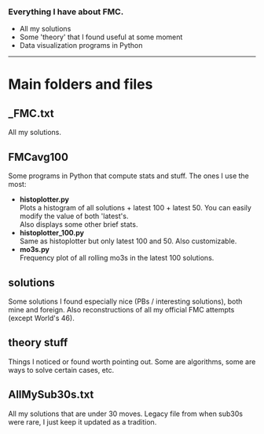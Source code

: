 ### Everything I have about FMC.  
- All my solutions
- Some 'theory' that I found useful at some moment
- Data visualization programs in Python

---

# Main folders and files

## _FMC.txt
All my solutions.

## FMCavg100 
Some programs in Python that compute stats and stuff.
The ones I use the most:
- **histoplotter.py**  
  Plots a histogram of all solutions + latest 100 + latest 50. You can easily modify the value of both 'latest's.  
  Also displays some other brief stats.
- **histoplotter_100.py**  
  Same as histoplotter but only latest 100 and 50. Also customizable.
- **mo3s.py**  
  Frequency plot of all rolling mo3s in the latest 100 solutions.
  
## solutions
Some solutions I found especially nice (PBs / interesting solutions), both mine and foreign.
Also reconstructions of all my official FMC attempts (except World's 46).

## theory stuff
Things I noticed or found worth pointing out. Some are algorithms, some are ways to solve certain cases, etc.

## AllMySub30s.txt
All my solutions that are under 30 moves. Legacy file from when sub30s were rare, I just keep it updated as a tradition.
